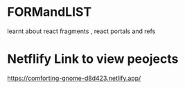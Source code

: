 # FORMandLIST
learnt about  react fragments , react portals and refs


# Netflify Link to view peojects
https://comforting-gnome-d8d423.netlify.app/

